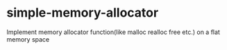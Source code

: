 # simple-memory-allocator
Implement memory allocator function(like malloc realloc free etc.) on a flat memory space
